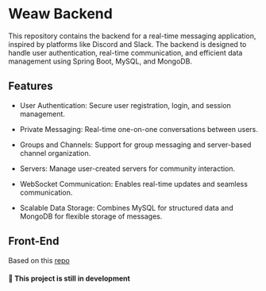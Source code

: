 # Weaw Backend

This repository contains the backend for a real-time messaging application, inspired by platforms like Discord and Slack. The backend is designed to handle user authentication, real-time communication, and efficient data management using Spring Boot, MySQL, and MongoDB.

## Features

- User Authentication: Secure user registration, login, and session management.

- Private Messaging: Real-time one-on-one conversations between users.

- Groups and Channels: Support for group messaging and server-based channel organization.

- Servers: Manage user-created servers for community interaction.

- WebSocket Communication: Enables real-time updates and seamless communication.

- Scalable Data Storage: Combines MySQL for structured data and MongoDB for flexible storage of messages.

## Front-End

Based on this [repo](https://github.com/MrSpoot/Weaw)

#### 🧠 This project is still in development
